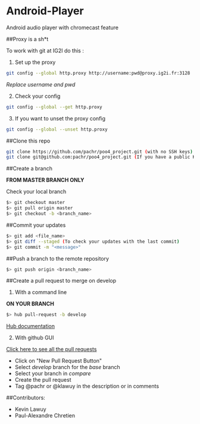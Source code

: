 # Android-Player

Android audio player with chromecast feature

##Proxy is a sh*t

To work with git at IG2I do this :

1. Set up the proxy

```bash
git config --global http.proxy http://username:pwd@proxy.ig2i.fr:3128
```
*Replace username and pwd*

2. Check your config

```bash
git config --global --get http.proxy
```
3. If you want to unset the proxy config

```bash
git config --global --unset http.proxy
```

##Clone this repo

```bash
git clone https://github.com/pachr/poo4_project.git (with no SSH keys)
git clone git@github.com:pachr/poo4_project.git (If you have a public Key)
```

##Create a branch

**FROM MASTER BRANCH ONLY**

Check your local branch

```bash
$> git checkout master
$> git pull origin master
$> git checkout -b <branch_name>
```

##Commit your updates

```bash
$> git add <file_name>
$> git diff --staged (To check your updates with the last commit)
$> git commit -m "<message>"
```

##Push a branch to the remote repository 

```bash
$> git push origin <branch_name>
```

##Create a pull request to merge on develop

1. With a command line

**ON YOUR BRANCH**

```bash
$> hub pull-request -b develop
```
[Hub documentation](https://github.com/github/hub)

2. With github GUI

[Click here to see all the pull requests](https://github.com/pachr/poo4_project/pulls)

- Click on "New Pull Request Button" 
- Select *develop* branch for the *base* branch
- Select your branch in *compare*
- Create the pull request
- Tag @pachr or @klawuy in the description or in comments

##Contributors: 
- Kevin Lawuy
- Paul-Alexandre Chretien  


